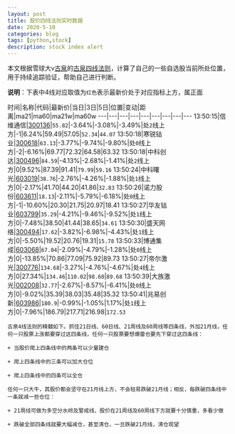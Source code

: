 ```yaml
---
layout: post
title: 股价四线法则实时数据
date: 2020-5-10
categories: blog
tags: [python,stock]
description: stock index alert
---
```



本文根据雪球大v[古泉](https://xueqiu.com/u/7148646888)的[古泉四线法则](https://xueqiu.com/7148646888/130498192)，计算了自己的一些自选股当前所处位置，用于持续追踪验证，帮助自己进行判断。

**说明**：下表中4线对应取值为`红色`表示最新价处于对应指标上方，属正面

时间|名称|代码|最新价|当日|3日|5日|位置|变动|距离|ma21|ma60|ma21w|ma60w
---|---|---|---|---|---|---|---|---
13:50:15|信维通信|[300136](https://xueqiu.com/S/SZ300136)|`55.82`|-3.64%|-3.08%|-3.49%|处`2`线上方|-1|6.24%|59.49|57.05|`52.34`|`44.07`
13:50:18|寒锐钴业|[300618](https://xueqiu.com/S/SZ300618)|`63.13`|-3.77%|-9.74%|-9.80%|处`0`线上方|-2|-6.16%|69.77|72.32|64.58|63.32
13:50:18|中科创达|[300496](https://xueqiu.com/S/SZ300496)|`84.59`|-4.13%|-2.68%|-1.41%|处`2`线上方|0|9.52%|87.39|91.41|`79.99`|`59.16`
13:50:24|中科曙光|[603019](https://xueqiu.com/S/SH603019)|`38.76`|-2.76%|-4.26%|-1.88%|处`1`线上方|0|-2.17%|41.70|44.20|41.86|`32.83`
13:50:26|诺力股份|[603611](https://xueqiu.com/S/SH603611)|`18.13`|-2.11%|-5.79%|-6.18%|处`0`线上方|-1|-10.60%|20.30|21.75|20.97|18.41
13:50:27|华友钴业|[603799](https://xueqiu.com/S/SH603799)|`35.29`|-4.21%|-9.46%|-9.52%|处`1`线上方|0|-7.48%|38.50|41.44|38.65|`34.61`
13:50:30|盛天网络|[300494](https://xueqiu.com/S/SZ300494)|`17.62`|-3.82%|-6.98%|-4.43%|处`1`线上方|0|-5.50%|19.52|20.76|19.31|`15.78`
13:50:33|博通集成|[603068](https://xueqiu.com/S/SH603068)|`67.04`|-2.09%|-4.79%|-1.28%|处`0`线上方|0|-13.85%|70.86|77.09|75.92|89.73
13:50:27|帝尔激光|[300776](https://xueqiu.com/S/SZ300776)|`134.68`|-3.27%|-4.76%|-4.67%|处`4`线上方|0|27.34%|`134.46`|`110.02`|`98.60`|`89.68`
13:50:39|大族激光|[002008](https://xueqiu.com/S/SZ002008)|`32.77`|-2.67%|-8.57%|-6.41%|处`0`线上方|0|-9.02%|35.39|38.03|35.48|35.32
13:50:41|兆易创新|[603986](https://xueqiu.com/S/SH603986)|`180.9`|-0.99%|-1.05%|1.17%|处`1`线上方|0|-7.96%|186.79|217.71|216.98|`172.53`

```
古泉4线法则的精髓如下。抓住21日线、60日线、21周线及60周线等四条线，外加21月线，任何一只股票上涨都要穿过这四条线，任何一只股票要想爆雷也要先下穿过这四条线：

+ 当股价爬上四条线中的两条可以少量建仓

+ 爬上四条线中的三条可以加大仓位

+ 爬上四条线中的四条可以全仓

任何一只大牛，其股价都会坚守在21月线上方，不会轻易跌破21月线；相反，每跌破四条线中一条就减一些仓位：

+ 21周线可做为多空分水岭及警戒线，股价在21周线及60周线下方就要十分慎重，多看少做

+ 跌破全部四条线就要大幅减仓，甚至清仓，一旦跌破21月线，清仓观望
```